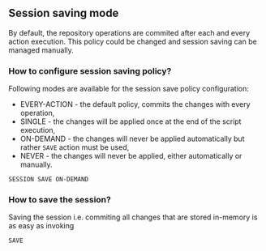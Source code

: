 ## Session saving mode
By default, the repository operations are commited after each and every action execution. This policy could be changed and session saving can be managed manually.

### How to configure session saving policy?
Following modes are available for the session save policy configuration:
* EVERY-ACTION - the default policy, commits the changes with every operation,
* SINGLE - the changes will be applied once at the end of the script execution,
* ON-DEMAND - the changes will never be applied automatically but rather `SAVE` action must be used,
* NEVER - the changes will never be applied, either automatically or manually.

```
SESSION SAVE ON-DEMAND
```

### How to save the session?
Saving the session i.e. commiting all changes that are stored in-memory is as easy as invoking

```
SAVE
```

